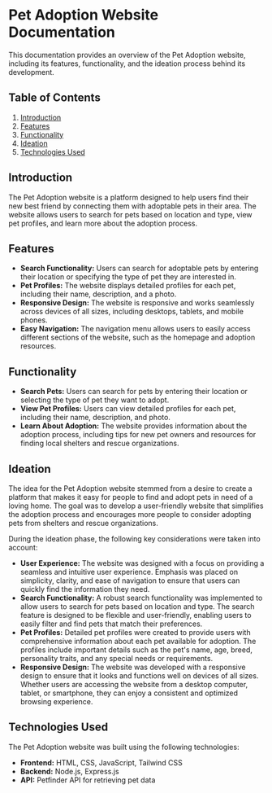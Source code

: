 # Pet Adoption Website Documentation

This documentation provides an overview of the Pet Adoption website, including its features, functionality, and the ideation process behind its development.

## Table of Contents

1. [Introduction](#introduction)
2. [Features](#features)
3. [Functionality](#functionality)
4. [Ideation](#ideation)
5. [Technologies Used](#technologies-used)

## Introduction

The Pet Adoption website is a platform designed to help users find their new best friend by connecting them with adoptable pets in their area. The website allows users to search for pets based on location and type, view pet profiles, and learn more about the adoption process.

## Features

- **Search Functionality:** Users can search for adoptable pets by entering their location or specifying the type of pet they are interested in.
- **Pet Profiles:** The website displays detailed profiles for each pet, including their name, description, and a photo.
- **Responsive Design:** The website is responsive and works seamlessly across devices of all sizes, including desktops, tablets, and mobile phones.
- **Easy Navigation:** The navigation menu allows users to easily access different sections of the website, such as the homepage and adoption resources.

## Functionality

- **Search Pets:** Users can search for pets by entering their location or selecting the type of pet they want to adopt.
- **View Pet Profiles:** Users can view detailed profiles for each pet, including their name, description, and photo.
- **Learn About Adoption:** The website provides information about the adoption process, including tips for new pet owners and resources for finding local shelters and rescue organizations.

## Ideation

The idea for the Pet Adoption website stemmed from a desire to create a platform that makes it easy for people to find and adopt pets in need of a loving home. The goal was to develop a user-friendly website that simplifies the adoption process and encourages more people to consider adopting pets from shelters and rescue organizations.

During the ideation phase, the following key considerations were taken into account:

- **User Experience:** The website was designed with a focus on providing a seamless and intuitive user experience. Emphasis was placed on simplicity, clarity, and ease of navigation to ensure that users can quickly find the information they need.
- **Search Functionality:** A robust search functionality was implemented to allow users to search for pets based on location and type. The search feature is designed to be flexible and user-friendly, enabling users to easily filter and find pets that match their preferences.
- **Pet Profiles:** Detailed pet profiles were created to provide users with comprehensive information about each pet available for adoption. The profiles include important details such as the pet's name, age, breed, personality traits, and any special needs or requirements.
- **Responsive Design:** The website was developed with a responsive design to ensure that it looks and functions well on devices of all sizes. Whether users are accessing the website from a desktop computer, tablet, or smartphone, they can enjoy a consistent and optimized browsing experience.

## Technologies Used

The Pet Adoption website was built using the following technologies:

- **Frontend:** HTML, CSS, JavaScript, Tailwind CSS
- **Backend:** Node.js, Express.js
- **API:** Petfinder API for retrieving pet data

